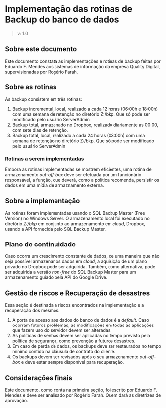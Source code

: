 # Implementação das rotinas de Backup do banco de dados
> v: 1.0

## Sobre este documento

Este documento constata as implementações e rotinas de backup feitas por Eduardo F. Mendes aos sistemas de informação da empresa Quality Digital, supervisionadas por Rogério Farah.

## Sobre as rotinas

As backup consistem em três rotinas:

   1. Backup incremental, local, realizado a cada 12 horas (06:00h e 18:00h) com uma semana de retenção no diretório Z:/bkp. Que só pode ser modificado pelo usuário ServerAdmin
   2. Backup total, armazenado no Dropbox, realizado diariamente as 00:00, com sete dias de retenção.
   3. Backup total, local, realizado a cada 24 horas (03:00h) com uma semana de retenção no diretório Z:/bkp. Que só pode ser modificado pelo usuário ServerAdmin

### Rotinas a serem implementadas

Embora as rotinas implementadas se mostrem eficientes, uma rotina de armazenamento *out-off-box* deve ser efetuada por um funcionário responsável, a função, que deverá, como a política recomenda, persistir os dados em uma mídia de armaznamento externa.

## Sobre a implementação

As rotinas foram implementadas usando o SQL Backup Master (Free Version) no Windows Server. O armazenamento local foi executado no diretório *Z:/bkp* em conjunto ao armazenamento em *cloud*, Dropbox, usando a API fornecida pelo SQL Backup Master.

## Plano de continuidade

Caso ocorra um crescimento constante de dados, de uma maneira que não seja possível armazenar os dados em *cloud*, a aquisição de um plano privado no Dropbox pode ser adquirida. Também, como alternativa, pode ser adquirida a versão *non-free* do SQL Backup Master para um armazenamento guiado pela API do Google Drive.

## Gestão de riscos e Recuperação de desastres

Essa seção é destinada a riscos encontrados na implementação e a recuperação dos mesmos.

1. A porta de acesso aos dados do banco de dados é a *default*. Caso ocorram futuros problemas, as modificações em todas as aplicações que fazem uso do servidor devem ser alteradas
2. As políticas de senhas devem ser aplicadas no tempo previsto pela política de segurança, como prevenção a futuros desastres.
3. Em caso de perda de dados, os backups deve ser restaurados no tempo mínimo contido na cláusula de contrato do cliente.
4. Os backups devem ser revisados após o seu armazenamento *out-off-box* e deve estar sempre disponível para recuperação.


## Considerações finais

Este documento, como conta na primeira seção, foi escrito por Eduardo F. Mendes e deve ser analisado por Rogério Farah. Quem dará as diretrizes de aprovação.
